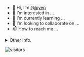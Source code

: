 - 👋 Hi, I’m [@loyep](https://github.com/loyep)
- 👀 I’m interested in ...
- 🌱 I’m currently learning ...
- 💞️ I’m looking to collaborate on ...
- 📫 How to reach me ...

<details>
  <summary>Other info.</summary>
  <br>

<!--START_SECTION:waka-->

```txt
TypeScript       3 hrs 58 mins   █████████████▓░░░░░░░░░░░   55.07 %
Vue.js           50 mins         ███░░░░░░░░░░░░░░░░░░░░░░   11.53 %
JSON             41 mins         ██▒░░░░░░░░░░░░░░░░░░░░░░   09.60 %
JavaScript       39 mins         ██▒░░░░░░░░░░░░░░░░░░░░░░   09.14 %
Text             27 mins         █▓░░░░░░░░░░░░░░░░░░░░░░░   06.42 %
```

<!--END_SECTION:waka-->

</details>

![visitors](https://visitor-badge.glitch.me/badge?page_id=loyep.loyep)
